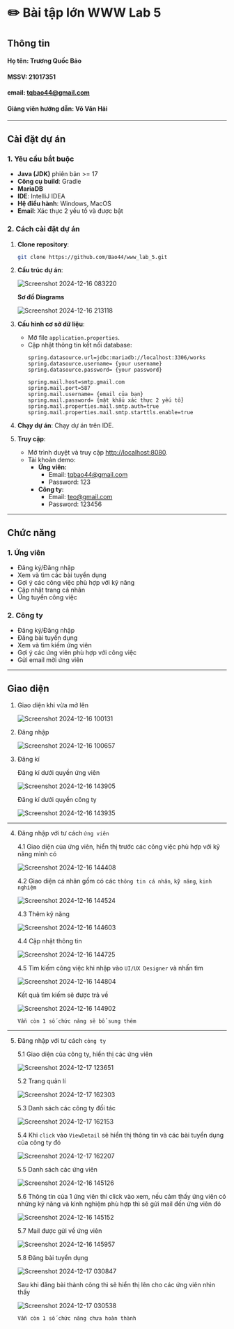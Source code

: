 # ✏️ **Bài tập lớn WWW Lab 5**

## Thông tin
#### **Họ tên**: Trương Quốc Bảo
#### **MSSV**: 21017351  
#### **email**: tqbao44@gmail.com
#### **Giảng viên hướng dẫn**: Võ Văn Hải
---
## Cài đặt dự án

### 1. Yêu cầu bắt buộc
- **Java (JDK)** phiên bản >= 17
- **Công cụ build**: Gradle
- **MariaDB**
- **IDE**: IntelliJ IDEA
- **Hệ điều hành**: Windows, MacOS
- **Email**: Xác thực 2 yếu tố và được bật

### 2. Cách cài đặt dự án
1. **Clone repository**:
    ```bash
    git clone https://github.com/Bao44/www_lab_5.git
    ```
2. **Cấu trúc dự án**:

    ![Screenshot 2024-12-16 083220](https://github.com/user-attachments/assets/546d6596-f9a0-461a-b161-f0d8c2cac7a3)

   **Sơ đồ Diagrams**

   ![Screenshot 2024-12-16 213118](https://github.com/user-attachments/assets/e085cd79-7b67-40e6-8614-f10cd9e1e78d)
   
4. **Cấu hình cơ sở dữ liệu**:
   - Mở file `application.properties`.
   - Cập nhật thông tin kết nối database:
       ```properties
       spring.datasource.url=jdbc:mariadb://localhost:3306/works
       spring.datasource.username= {your username}
       spring.datasource.password= {your password}

       spring.mail.host=smtp.gmail.com
       spring.mail.port=587
       spring.mail.username= {email của bạn}
       spring.mail.password= {mật khẩu xác thực 2 yếu tố}
       spring.mail.properties.mail.smtp.auth=true
       spring.mail.properties.mail.smtp.starttls.enable=true
       ```
3. **Chạy dự án**:
   Chạy dự án trên IDE.
4. **Truy cập**:
   - Mở trình duyệt và truy cập [http://localhost:8080](http://localhost:8080).
   - Tài khoản demo:
     - **Ứng viên:**
       -   Email: tqbao44@gmail.com
       - Password: 123
     - **Công ty:**
       - Email: teo@gmail.com
       - Password: 123456
---

## Chức năng

### 1. Ứng viên
- Đăng ký/Đăng nhập
- Xem và tìm các bài tuyển dụng
- Gợi ý các công việc phù hợp với kỹ năng
- Cập nhật trang cá nhân
- Ứng tuyển công việc

### 2. Công ty
- Đăng ký/Đăng nhập
- Đăng bài tuyển dụng
- Xem và tìm kiếm ứng viên
- Gợi ý các ứng viên phù hợp với công việc
- Gửi email mời ứng viên
  
---

## Giao diện
 1. Giao diện khi vừa mở lên
    
    ![Screenshot 2024-12-16 100131](https://github.com/user-attachments/assets/cd4c3160-28c5-4677-a1bb-bf9f7504a170)
 
 2. Đăng nhập
    
    ![Screenshot 2024-12-16 100657](https://github.com/user-attachments/assets/6c2233b0-bb1c-4793-8153-2caeb70527b4)
 
 3. Đăng kí

    Đăng kí dưới quyền ứng viên
    
    ![Screenshot 2024-12-16 143905](https://github.com/user-attachments/assets/4de09744-9e2e-4e93-a467-fa49e46a196e)

    Đăng kí dưới quyền công ty

    ![Screenshot 2024-12-16 143935](https://github.com/user-attachments/assets/78dece2a-be11-4071-b490-ba9917e5a006)

---

 4. Đăng nhập với tư cách `ứng viên`
    
    4.1 Giao diện của ứng viên, hiển thị trước các công việc phù hợp với kỹ năng mình có

    ![Screenshot 2024-12-16 144408](https://github.com/user-attachments/assets/4b05441a-e10f-419d-92c0-9fc43bb101a8)
    
    4.2 Giao diện cá nhân gồm có các `thông tin cá nhân`, `kỹ năng`, `kinh nghiệm `

    ![Screenshot 2024-12-16 144524](https://github.com/user-attachments/assets/2ead4659-b95c-4cea-aae4-74e5d1145966)

    4.3 Thêm kỹ năng
    
    ![Screenshot 2024-12-16 144603](https://github.com/user-attachments/assets/67f7af44-1b7f-4970-8f9e-1451db9ff2a4)

    4.4 Cập nhật thông tin

    ![Screenshot 2024-12-16 144725](https://github.com/user-attachments/assets/45c9a599-5fa1-4cfc-9782-917efa06bff0)

    4.5 Tìm kiếm công việc khi nhập vào `UI/UX Designer` và nhấn tìm

    ![Screenshot 2024-12-16 144804](https://github.com/user-attachments/assets/d34457ef-0957-494b-96c3-0e124db7a58e)

    Kết quả tìm kiếm sẽ được trả về
    
    ![Screenshot 2024-12-16 144902](https://github.com/user-attachments/assets/bd92d87c-4f67-4b1b-85c8-5bcdbd570fa8)

    `Vẫn còn 1 số chức năng sẽ bổ sung thêm`

---

 5. Đăng nhập với tư cách `công ty`

    5.1 Giao diện của công ty, hiển thị các ứng viên
    
    ![Screenshot 2024-12-17 123651](https://github.com/user-attachments/assets/8679398e-56ef-4684-9217-0a0d6bf5abf9)

    5.2 Trang quản lí

    ![Screenshot 2024-12-17 162303](https://github.com/user-attachments/assets/af8ef75b-a79d-40f9-8e42-dd044b893128)

    5.3 Danh sách các công ty đối tác

    ![Screenshot 2024-12-17 162153](https://github.com/user-attachments/assets/35e5fc83-6ab3-45d3-893c-7781c6c71720)

    5.4 Khi `click` vào `ViewDetail` sẽ hiển thị thông tin và các bài tuyển dụng của công ty đó  
    
    ![Screenshot 2024-12-17 162207](https://github.com/user-attachments/assets/f5b91e2b-f3a7-4dc7-afe0-158cc19b2143)

    5.5 Danh sách các ứng viên

    ![Screenshot 2024-12-16 145126](https://github.com/user-attachments/assets/79416484-5321-4ab5-b20b-6d580857fd55)

    5.6 Thông tin của 1 ứng viên thi click vào xem, nếu cảm thấy ứng viên có những kỹ năng và kinh nghiệm phù hợp thì sẽ gửi mail đến ứng viên đó

    ![Screenshot 2024-12-16 145152](https://github.com/user-attachments/assets/2a13addc-f008-47f7-a960-3a2edf4bd0af)

    5.7 Mail được gửi về ứng viên

    ![Screenshot 2024-12-16 145957](https://github.com/user-attachments/assets/d1b39490-6bcd-46d2-832c-c79ffce2f492)

    5.8 Đăng bài tuyển dụng

    ![Screenshot 2024-12-17 030847](https://github.com/user-attachments/assets/25d4ba56-e2e8-452d-8446-4d0ffbeb9752)

    Sau khi đăng bài thành công thì sẽ hiển thị lên cho các ứng viên nhìn thấy

    ![Screenshot 2024-12-17 030538](https://github.com/user-attachments/assets/6c860cd9-3147-4b71-8f11-b7fe3a833a0a)

    `Vẫn còn 1 số chức năng chưa hoàn thành` 
    
